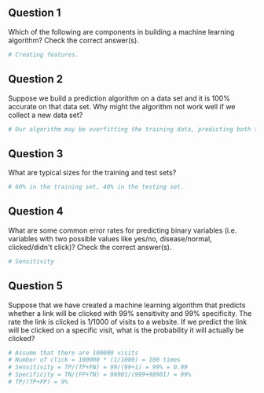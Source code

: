 Question 1
----------

Which of the following are components in building a machine learning algorithm? Check the correct answer(s).

``` r
# Creating features.
```

Question 2
----------

Suppose we build a prediction algorithm on a data set and it is 100% accurate on that data set. Why might the algorithm not work well if we collect a new data set?

``` r
# Our algorithm may be overfitting the training data, predicting both the signal and the noise.
```

Question 3
----------

What are typical sizes for the training and test sets?

``` r
# 60% in the training set, 40% in the testing set.
```

Question 4
----------

What are some common error rates for predicting binary variables (i.e. variables with two possible values like yes/no, disease/normal, clicked/didn't click)? Check the correct answer(s).

``` r
# Sensitivity
```

Question 5
----------

Suppose that we have created a machine learning algorithm that predicts whether a link will be clicked with 99% sensitivity and 99% specificity. The rate the link is clicked is 1/1000 of visits to a website. If we predict the link will be clicked on a specific visit, what is the probability it will actually be clicked?

``` r
# Assume that there are 100000 visits
# Number of click = 100000 * (1/1000) = 100 times
# Sensitivity = TP/(TP+FN) = 99/(99+1) = 99% = 0.99
# Specificity = TN/(FP+TN) = 98901/(999+98901) = 99%
# TP/(TP+FP) = 9%
```
